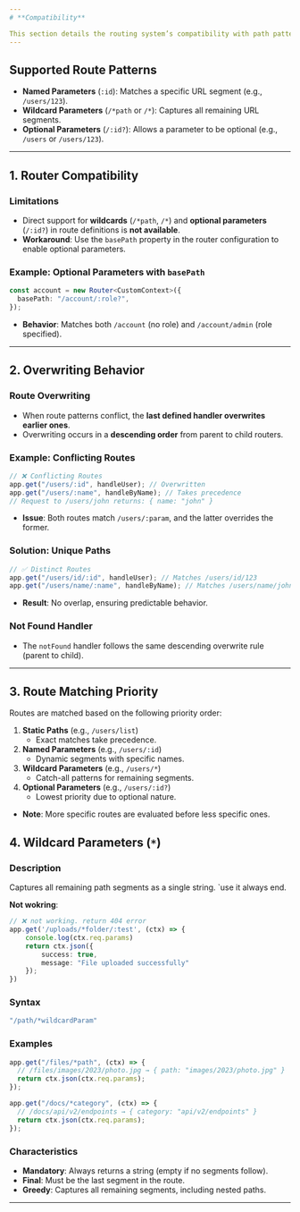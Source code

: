 ```yaml
---
# **Compatibility**

This section details the routing system’s compatibility with path patterns, including named parameters, wildcards, and optional parameters. It also covers overwriting behavior, matching priority, and key implementation notes.
---
```


## **Supported Route Patterns**

- **Named Parameters** (`:id`): Matches a specific URL segment (e.g., `/users/123`).
- **Wildcard Parameters** (`/*path` or `/*`): Captures all remaining URL segments.
- **Optional Parameters** (`/:id?`): Allows a parameter to be optional (e.g., `/users` or `/users/123`).

---

## **1. Router Compatibility**

### **Limitations**

- Direct support for **wildcards** (`/*path`, `/*`) and **optional parameters** (`/:id?`) in route definitions is **not available**.
- **Workaround**: Use the `basePath` property in the router configuration to enable optional parameters.

### **Example: Optional Parameters with `basePath`**

```typescript
const account = new Router<CustomContext>({
  basePath: "/account/:role?",
});
```

- **Behavior**: Matches both `/account` (no role) and `/account/admin` (role specified).

---

## **2. Overwriting Behavior**

### **Route Overwriting**

- When route patterns conflict, the **last defined handler overwrites earlier ones**.
- Overwriting occurs in a **descending order** from parent to child routers.

### **Example: Conflicting Routes**

```typescript
// ❌ Conflicting Routes
app.get("/users/:id", handleUser); // Overwritten
app.get("/users/:name", handleByName); // Takes precedence
// Request to /users/john returns: { name: "john" }
```

- **Issue**: Both routes match `/users/:param`, and the latter overrides the former.

### **Solution: Unique Paths**

```typescript
// ✅ Distinct Routes
app.get("/users/id/:id", handleUser); // Matches /users/id/123
app.get("/users/name/:name", handleByName); // Matches /users/name/john
```

- **Result**: No overlap, ensuring predictable behavior.

### **Not Found Handler**

- The `notFound` handler follows the same descending overwrite rule (parent to child).

---

## **3. Route Matching Priority**

Routes are matched based on the following priority order:

1. **Static Paths** (e.g., `/users/list`)
   - Exact matches take precedence.
2. **Named Parameters** (e.g., `/users/:id`)
   - Dynamic segments with specific names.
3. **Wildcard Parameters** (e.g., `/users/*`)
   - Catch-all patterns for remaining segments.
4. **Optional Parameters** (e.g., `/users/:id?`)
   - Lowest priority due to optional nature.

- **Note**: More specific routes are evaluated before less specific ones.

## **4. Wildcard Parameters (`*`)**

### **Description**

Captures all remaining path segments as a single string. `use it always end.

**Not wokring**:

```ts
// ❌ not working. return 404 error
app.get('/uploads/*folder/:test', (ctx) => {
    console.log(ctx.req.params)
    return ctx.json({
        success: true,
        message: "File uploaded successfully"
    });
})

```

### **Syntax**

```typescript
"/path/*wildcardParam"
```

### **Examples**

```typescript
app.get("/files/*path", (ctx) => {
  // /files/images/2023/photo.jpg → { path: "images/2023/photo.jpg" }
  return ctx.json(ctx.req.params);
});

app.get("/docs/*category", (ctx) => {
  // /docs/api/v2/endpoints → { category: "api/v2/endpoints" }
  return ctx.json(ctx.req.params);
});
```

### **Characteristics**

- **Mandatory**: Always returns a string (empty if no segments follow).
- **Final**: Must be the last segment in the route.
- **Greedy**: Captures all remaining segments, including nested paths.

---
